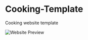 # Cooking-Template
Cooking website template

<img src="readmeResources/Cooking-with-Ben.png" alt="Website Preview">
